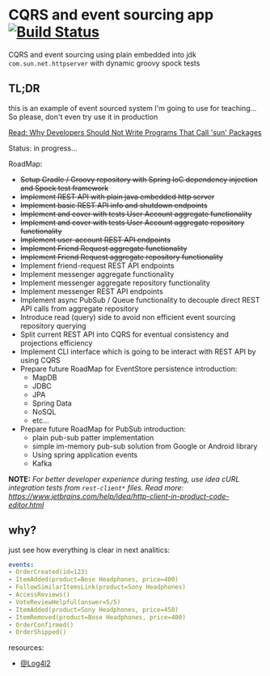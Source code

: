 # CQRS and event sourcing app [![Build Status](https://travis-ci.org/daggerok/event-sourced-user-management.svg?branch=master)](https://travis-ci.org/daggerok/event-sourced-user-management)
CQRS and event sourcing using plain embedded into jdk `com.sun.net.httpserver` with dynamic groovy spock tests

## TL;DR
this is an example of event sourced system I'm going to use for teaching... So please, don't even try 
use it in production

[Read: Why Developers Should Not Write Programs That Call 'sun' Packages](https://www.oracle.com/technetwork/java/faq-sun-packages-142232.html)

Status: in progress...

RoadMap:
- ~~Setup Gradle / Groovy repository with Spring IoC dependency injection and Spock test framework~~
- ~~Implement REST API with plain java embedded http server~~
- ~~Implement basic REST API info and shutdown endpoints~~
- ~~Implement and cover with tests User Account aggregate functionality~~
- ~~Implement and cover with tests User Account aggregate repository functionality~~
- ~~Implement user-account REST API endpoints~~
- ~~Implement Friend Request aggregate functionality~~
- ~~Implement Friend Request aggregate repository functionality~~
- Implement friend-request REST API endpoints
- Implement messenger aggregate functionality
- Implement messenger aggregate repository functionality
- Implement messenger REST API endpoints
- Implement async PubSub / Queue functionality to decouple direct REST API calls from aggregate repository
- Introduce read (query) side to avoid non efficient event sourcing repository querying
- Split current REST API into CQRS for eventual consistency and projections efficiency
- Implement CLI interface which is going to be interact with REST API by using CQRS
- Prepare future RoadMap for EventStore persistence introduction:
  - MapDB
  - JDBC
  - JPA
  - Spring Data
  - NoSQL
  - etc...
- Prepare future RoadMap for PubSub introduction:
  - plain pub-sub patter implementation
  - simple im-memory pub-sub solution from Google or Android library
  - Using spring application events
  - Kafka

<!--

_run kafka_

```bash
rm -rf /tmp/c ; git clone --depth=1 https://github.com/confluentinc/cp-docker-images.git /tmp/c
docker-compose -f /tmp/c/examples/kafka-single-node/docker-compose.yml up -d
docker-compose -f /tmp/c/examples/kafka-single-node/docker-compose.yml down -v --rmi local
```

_run app and test_

```bash
./gradlew run

http :8080/api/v1/messages message=hello
http :8080/api/v1/messages message=world
http :8080/api/v1/messages
http :8080
```

-->

**NOTE:** _For better developer experience during testing, use idea cURL integration tests from `rest-client*` files. Read more: https://www.jetbrains.com/help/idea/http-client-in-product-code-editor.html_

## why?

just see how everything is clear in next analitics:

```yaml
events:
- OrderCreated(id=123)
- ItemAdded(product=Bose Headphones, price=400)
- FollowSimilarItemsLink(product=Sony Headphones)
- AccessReviews()
- VoteReviewHelpful(answer=5/5)
- ItemAdded(product=Sony Headphones, price=450)
- ItemRemoved(product=Bose Headphones, price=400)
- OrderConfirmed()
- OrderShipped()
```

resources:

* [@Log4l2](https://logging.apache.org/log4j/2.x/maven-artifacts.html)

<!--

* [YouTube: Building Event Driven Systems with Spring Cloud Stream](https://www.youtube.com/watch?v=LvmPa7YKgqM&t=2673s)
* [YouTube: 2018-10 Advanced Microservices Patterns: CQRS and Event Sourcing](https://www.youtube.com/watch?v=W_wySQ0lTI4&t=1448s)

-->
